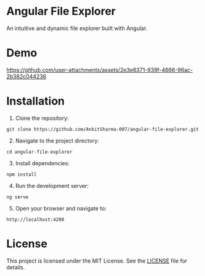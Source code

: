 # Angular File Explorer

An intuitive and dynamic file explorer built with Angular. 

# Demo

https://github.com/user-attachments/assets/2e3e6371-939f-4666-96ac-2b382c044236

# Installation

1. Clone the repository:

```
git clone https://github.com/AnkitSharma-007/angular-file-explorer.git
```

2. Navigate to the project directory:

```
cd angular-file-explorer
```

3. Install dependencies:

```
npm install
```

4. Run the development server:

```
ng serve
```

5. Open your browser and navigate to:

```
http://localhost:4200
```

# License

This project is licensed under the MIT License. See the [LICENSE](https://github.com/AnkitSharma-007/angular-file-explorer/blob/main/LICENSE) file for details.

